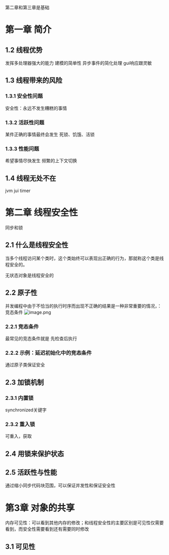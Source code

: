 第二章和第三章是基础

# 第一章 简介
## 1.2 线程优势
发挥多处理器强大的能力
建模的简单性
异步事件的简化处理
gui响应跟灵敏

## 1.3 线程带来的风险

### 1.3.1 安全性问题
安全性：永远不发生糟糕的事情

### 1.3.2 活跃性问题
某件正确的事情最终会发生
死锁、饥饿、活锁

### 1.3.3 性能问题
希望事情尽快发生
频繁的上下文切换

## 1.4 线程无处不在
jvm jui timer

# 第二章 线程安全性

同步和锁

## 2.1 什么是线程安全性
当多个线程访问某个类时，这个类始终可以表现出正确的行为，那就称这个类是线程安全的。



无状态对象是线程安全的
## 2.2 原子性

并发编程中由于不恰当的执行时序而出现不正确的结果是一种非常重要的情况，：竞态条件
![image.png](https://cdn.nlark.com/yuque/0/2023/png/32389139/1675587111553-d349db7b-8eb1-4d49-bd55-b4349a645b20.png#averageHue=%239a7134&clientId=u2ba2fa82-3937-4&from=paste&height=270&id=u91a07976&name=image.png&originHeight=270&originWidth=1140&originalType=binary&ratio=1&rotation=0&showTitle=false&size=51978&status=done&style=none&taskId=u80a2bb30-44fa-439e-aebe-d316380681e&title=&width=1140)

### 2.2.1 竞态条件
最常见的竞态条件就是  先检查后执行
### 2.2.2 示例：延迟初始化中的竞态条件

通过原子类保证安全

## 2.3 加锁机制
### 2.3.1 内置锁
synchronized关键字
### 2.3.2 重入锁
可重入，获取
## 2.4 用锁来保护状态

## 2.5 活跃性与性能
通过缩小同步代码块范围，可以保证并发性和保证安全性

# 第3章 对象的共享
内存可见性：可以看到其他内存的修改；和线程安全性的主要区别是可见性仅需要看到，而安全性需要看到还有需要同时修改

## 3.1 可见性

















